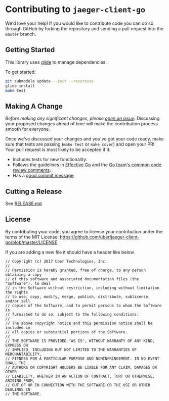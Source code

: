 # Contributing to `jaeger-client-go`

We'd love your help! If you would like to contribute code you can do so through GitHub
by forking the repository and sending a pull request into the `master` branch.

## Getting Started

This library uses [glide](https://github.com/Masterminds/glide) to manage dependencies.

To get started:

```bash
git submodule update --init --recursive
glide install
make test
```

## Making A Change

*Before making any significant changes, please [open an
issue](https://github.com/uber/jaeger-client-go/issues).* Discussing your proposed
changes ahead of time will make the contribution process smooth for everyone.

Once we've discussed your changes and you've got your code ready, make sure
that tests are passing (`make test` or `make cover`) and open your PR! Your
pull request is most likely to be accepted if it:

* Includes tests for new functionality.
* Follows the guidelines in [Effective
  Go](https://golang.org/doc/effective_go.html) and the [Go team's common code
  review comments](https://github.com/golang/go/wiki/CodeReviewComments).
* Has a [good commit
  message](http://tbaggery.com/2008/04/19/a-note-about-git-commit-messages.html).

## Cutting a Release

See [RELEASE.md](./RELEASE.md)

## License

By contributing your code, you agree to license your contribution under the terms
of the MIT License: https://github.com/uber/jaeger-client-go/blob/master/LICENSE

If you are adding a new file it should have a header like below.

```
// Copyright (c) 2017 Uber Technologies, Inc.
//
// Permission is hereby granted, free of charge, to any person obtaining a copy
// of this software and associated documentation files (the "Software"), to deal
// in the Software without restriction, including without limitation the rights
// to use, copy, modify, merge, publish, distribute, sublicense, and/or sell
// copies of the Software, and to permit persons to whom the Software is
// furnished to do so, subject to the following conditions:
//
// The above copyright notice and this permission notice shall be included in
// all copies or substantial portions of the Software.
//
// THE SOFTWARE IS PROVIDED "AS IS", WITHOUT WARRANTY OF ANY KIND, EXPRESS OR
// IMPLIED, INCLUDING BUT NOT LIMITED TO THE WARRANTIES OF MERCHANTABILITY,
// FITNESS FOR A PARTICULAR PURPOSE AND NONINFRINGEMENT. IN NO EVENT SHALL THE
// AUTHORS OR COPYRIGHT HOLDERS BE LIABLE FOR ANY CLAIM, DAMAGES OR OTHER
// LIABILITY, WHETHER IN AN ACTION OF CONTRACT, TORT OR OTHERWISE, ARISING FROM,
// OUT OF OR IN CONNECTION WITH THE SOFTWARE OR THE USE OR OTHER DEALINGS IN
// THE SOFTWARE.
```

